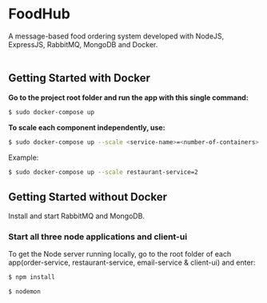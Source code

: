 # FoodHub

A message-based food ordering system developed with NodeJS, ExpressJS, RabbitMQ, MongoDB and Docker. <br><br>

## Getting Started with Docker
**Go to the project root folder and run the app with this single command:**
  ```bash
  $ sudo docker-compose up
  ```

**To scale each component independently, use:**
  ```bash
  $ sudo docker-compose up --scale <service-name>=<number-of-containers>
  ```

Example:
  ```bash
  $ sudo docker-compose up --scale restaurant-service=2
  ```
## Getting Started without Docker
Install and start RabbitMQ and MongoDB. </br>

### Start all three node applications and client-ui
To get the Node server running locally, go to the root folder of each app(order-service, restaurant-service, email-service & client-ui) and enter:

```sh
$ npm install
```

```sh
$ nodemon
```
